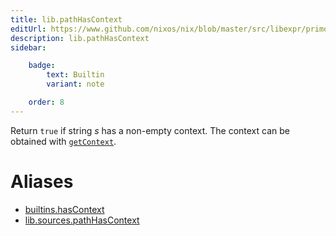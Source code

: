 ```yaml
---
title: lib.pathHasContext
editUrl: https://www.github.com/nixos/nix/blob/master/src/libexpr/primops.cc
description: lib.pathHasContext
sidebar:

    badge:
        text: Builtin
        variant: note

    order: 8
---
```


Return `true` if string *s* has a non-empty context. The
context can be obtained with
[`getContext`](#builtins-getContext).


# Aliases

- [builtins.hasContext](reference/builtins/builtins-hasContext)
- [lib.sources.pathHasContext](reference/lib/sources/lib-sources-pathHasContext)


